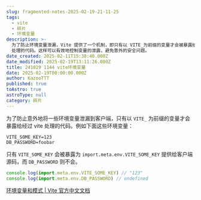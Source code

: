```yaml
---
slug: fragmented-notes-2025-02-19-21-11-25
tags:
  - vite
  - 碎片
  - 环境变量
description: >-
  为了防止环境变量泄漏，Vite 提供了一个机制，即只有以 VITE_为前缀的变量才会被暴露给经过 Vite
  处理的代码。这样可以有效地控制变量的泄露，避免意外的安全问题。
date_created: 2025-02-11T15:38:40.000Z
date_modified: 2025-02-19T13:11:26.000Z
title: 241029 1144 vite环境变量
date: 2025-02-19T00:00:00.000Z
author: KazooTTT
published: true
toAstro: true
astroType: null
category: 碎片
---
```


为了防止意外地将一些环境变量泄漏到客户端，只有以 `VITE_` 为前缀的变量才会暴露给经过 vite 处理的代码。例如下面这些环境变量：

``` .env
VITE_SOME_KEY=123
DB_PASSWORD=foobar
```

只有 `VITE_SOME_KEY` 会被暴露为 `import.meta.env.VITE_SOME_KEY` 提供给客户端源码，而 `DB_PASSWORD` 则不会。

``` js
console.log(import.meta.env.VITE_SOME_KEY) // "123"
console.log(import.meta.env.DB_PASSWORD) // undefined
```

[环境变量和模式 | Vite 官方中文文档](<https://cn.vite.dev/guide/env-and-mode#env-variables>)
